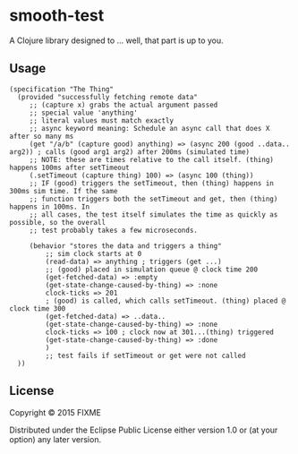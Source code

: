 # smooth-test

A Clojure library designed to ... well, that part is up to you.

## Usage

    (specification "The Thing"
      (provided "successfully fetching remote data"
         ;; (capture x) grabs the actual argument passed
         ;; special value 'anything'
         ;; literal values must match exactly
         ;; async keyword meaning: Schedule an async call that does X after so many ms
         (get "/a/b" (capture good) anything) => (async 200 (good ..data.. arg2)) ; calls (good arg1 arg2) after 200ms (simulated time)
         ;; NOTE: these are times relative to the call itself. (thing) happens 100ms after setTimeout
         (.setTimeout (capture thing) 100) => (async 100 (thing))
         ;; IF (good) triggers the setTimeout, then (thing) happens in 300ms sim time. If the same
         ;; function triggers both the setTimeout and get, then (thing) happens in 100ms. In
         ;; all cases, the test itself simulates the time as quickly as possible, so the overall
         ;; test probably takes a few microseconds.

         (behavior "stores the data and triggers a thing"
             ;; sim clock starts at 0
             (read-data) => anything ; triggers (get ...)
             ;; (good) placed in simulation queue @ clock time 200
             (get-fetched-data) => :empty
             (get-state-change-caused-by-thing) => :none
             clock-ticks => 201
             ; (good) is called, which calls setTimeout. (thing) placed @ clock time 300
             (get-fetched-data) => ..data..
             (get-state-change-caused-by-thing) => :none
             clock-ticks => 100 ; clock now at 301...(thing) triggered
             (get-state-change-caused-by-thing) => :done
             )
             ;; test fails if setTimeout or get were not called
      ))


## License

Copyright © 2015 FIXME

Distributed under the Eclipse Public License either version 1.0 or (at
your option) any later version.
